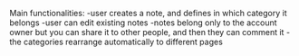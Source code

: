 


Main functionalities:
-user creates a note, and defines in which category it belongs
-user can edit existing notes
-notes belong only to the account owner but you can share it to other people, and then they can comment it
-the categories rearrange automatically to different pages


